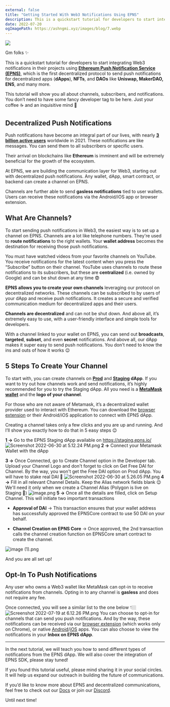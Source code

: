 ```yaml
---
external: false
title: "Getting Started With Web3 Notifications Using EPNS"
description: This is a quickstart tutorial for developers to start integrating Web3 notifications in their projects using Ethereum Push Notification Service (EPNS).
date: 2022-07-20
ogImagePath: https://ashngmi.xyz/images/blog/7.webp
---
```


![](/images/blog/7.webp)

Gm folks ✨

This is a quickstart tutorial for developers to start integrating Web3 notifications in their projects using **[Ethereum Push Notification Service (EPNS)](https://epns.io/)**, which is the first decentralized protocol to send push notifications for decentralized apps (**dApps**), **NFTs**, and **DAOs** like **Uniswap, MakerDAO, ENS**, and many more.

This tutorial will show you all about channels, subscribers, and notifications. You don’t need to have some fancy developer tag to be here. Just your coffee ☕️ and an inquisitive mind 🚀

## Decentralized Push Notifications

Push notifications have become an integral part of our lives, with nearly **[3 billion active users](https://blog.avada.io/resources/push-notification-statistics.html)** worldwide in 2021. These notifications are like messages. You can send them to all subscribers or specific users.

Their arrival on blockchains like **Ethereum** is imminent and will be extremely beneficial for the growth of the ecosystem.

At EPNS, we are building the communication layer for Web3, starting out with decentralized push notifications. Any wallet, dApp, smart contract, or backend can create a channel on EPNS.

Channels are further able to send **gasless notifications** tied to user wallets. Users can receive these notifications via the Android/iOS app or browser extension.

## What Are Channels?

To start sending push notifications in Web3, the easiest way is to set up a channel on EPNS. Channels are a lot like telephone numbers. They're used to **route notifications** to the right wallets. Your **wallet address** becomes the destination for receiving those push notifications.

You must have watched videos from your favorite channels on YouTube. You receive notifications for the latest content when you press the “Subscribe” button on their channel. YouTube uses channels to route these notifications to its subscribers, but these are **centralized** (i.e. owned by Google) and can be shut down at any time 😨

**EPNS allows you to create your own channels** leveraging our protocol on decentralized networks. These channels can be subscribed to by users of your dApp and receive push notifications. It creates a secure and verified communication medium for decentralized apps and their users.

**Channels are decentralized** and can not be shut down. And above all, it’s extremely easy to use, with a user-friendly interface and simple tools for developers.

With a channel linked to your wallet on EPNS, you can send out **broadcasts**, **targeted**, **subset**, and even **secret** notifications. And above all, our dApp makes it super easy to send push notifications. You don't need to know the ins and outs of how it works 😉

## 5 Steps To Create Your Channel

To start with, you can create channels on **[Prod](https://app.epns.io)** and **[Staging](https://staging.epns.io) dApp**. If you want to try out how channels work and send notifications, it’s highly recommended for you to try the Staging dApp. All you need is a **[MetaMask wallet](https://metamask.io/)** and the **logo of your channel**.

For those who are not aware of Metamask, it’s a decentralized wallet provider used to interact with Ethereum. You can download the [browser extension](https://chrome.google.com/webstore/detail/metamask/nkbihfbeogaeaoehlefnkodbefgpgknn?hl=en) or their Android/iOS application to connect with EPNS dApp.

Creating a channel takes only a few clicks and you are up and running. And I’ll show you exactly how to do that in 5 easy steps 😉

**1 →** Go to the EPNS Staging dApp available on https://staging.epns.io/
![Screenshot 2022-06-30 at 5.12.24 PM.png](https://cdn.hashnode.com/res/hashnode/image/upload/v1658329709829/RLpSvCpT0.png)
**2 →** Connect your Metamask Wallet with the dApp

**3 →** Once Connected, go to Create Channel option in the Developer tab. Upload your Channel Logo and don't forget to click on Get Free DAI for Channel. By the way, you won't get the Free DAI option on Prod dApp. You will have to stake real DAI 🙂
![Screenshot 2022-06-30 at 5.26.05 PM.png](https://cdn.hashnode.com/res/hashnode/image/upload/v1658329686614/7BhxF5XQw.png)
**4 →** Fill in all relevant Channel Details. Keep the Alias network fields blank 😉 We'll need it only when we create a Channel Alias (Polygon is live on Staging 💜)
![image.png](https://cdn.hashnode.com/res/hashnode/image/upload/v1658329626192/qvg68fN-D.png)
**5 →** Once all the details are filled, click on Setup Channel. This will initiate two important transactions

- **Approval of DAI** → This transaction ensures that your wallet address has successfully approved the EPNSCore contract to use 50 DAI on your behalf.

- **Channel Creation on EPNS Core** → Once approved, the 2nd transaction calls the channel creation function on EPNSCore smart contract to create the channel.

![image (1).png](https://cdn.hashnode.com/res/hashnode/image/upload/v1658329499668/DWI8GsRQr.png)

And you are all set up!

## Opt-In To Push Notifications

Any user who owns a Web3 wallet like MetaMask can opt-in to receive notifications from channels. Opting in to any channel is **gasless** and does not require any fee.

Once connected, you will see a similar list to the one below 👇🏼
![Screenshot 2022-07-19 at 6.12.26 PM.png](https://cdn.hashnode.com/res/hashnode/image/upload/v1658329787318/kh6IlsZPF.png)
You can choose to opt-in for channels that can send you push notifications. And by the way, these notifications can be received via our [browser extension](https://chrome.google.com/webstore/detail/epns-protocol-alpha/lbdcbpaldalgiieffakjhiccoeebchmg) (which works only on Chrome), or native [Android](https://play.google.com/store/apps/details?id=io.epns.epns&hl=en_IN&gl=US)/[iOS](https://apps.apple.com/us/app/ethereum-push-service-epns/id1528614910) apps. You can also choose to view the notifications in your **Inbox on EPNS dApp**.

---

In the next tutorial, we will teach you how to send different types of notifications from the EPNS dApp. We will also cover the integration of EPNS SDK, please stay tuned!

If you found this tutorial useful, please mind sharing it in your social circles. It will help us expand our outreach in building the future of communications.

If you’d like to know more about EPNS and decentralized communications, feel free to check out our [Docs](https://docs.epns.io) or join our [Discord](https://discord.com/invite/YVPB99F9W5).

Until next time!


